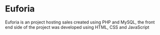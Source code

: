 # Euforia
Euforia is an project hosting sales created using PHP and MySQL, the front end side of the project was developed using HTML, CSS and JavaScript
